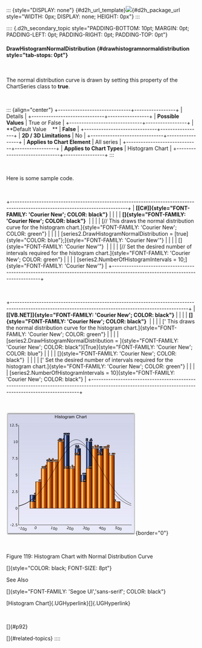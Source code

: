 ::: {style="DISPLAY: none"}
[](ms-xhelp:///?Id=d2h_url_template){#d2h_url_template}![](!package_url!){#d2h_package_url style="WIDTH: 0px; DISPLAY: none; HEIGHT: 0px"}
:::

:::: {.d2h_secondary_topic style="PADDING-BOTTOM: 10pt; MARGIN: 0pt; PADDING-LEFT: 0pt; PADDING-RIGHT: 0pt; PADDING-TOP: 0pt"}
#### DrawHistogramNormalDistribution {#drawhistogramnormaldistribution style="tab-stops: 0pt"}

 

The normal distribution curve is drawn by setting this property of the ChartSeries class to **true**.

 

::: {align="center"}
+------------------------------+-----------------+
| Details                                        |
+------------------------------+-----------------+
| **Possible Values**          | True or False   |
+------------------------------+-----------------+
| **Default Value    **        | **False**       |
+------------------------------+-----------------+
| **2D / 3D Limitations**      | No              |
+------------------------------+-----------------+
| **Applies to Chart Element** | All series      |
+------------------------------+-----------------+
| **Applies to Chart Types**   | Histogram Chart |
+------------------------------+-----------------+
:::

 

Here is some sample code.

 

+------------------------------------------------------------------------------------------------------------------------------+
| **[\[C#\]]{style="FONT-FAMILY: 'Courier New'; COLOR: black"}**                                                               |
|                                                                                                                              |
| **[]{style="FONT-FAMILY: 'Courier New'; COLOR: black"}**                                                                     |
|                                                                                                                              |
| [// This draws the normal distribution curve for the histogram chart.]{style="FONT-FAMILY: 'Courier New'; COLOR: green"}     |
|                                                                                                                              |
| [series2.DrawHistogramNormalDistribution = [true]{style="COLOR: blue"};]{style="FONT-FAMILY: 'Courier New'"}                 |
|                                                                                                                              |
| []{style="FONT-FAMILY: 'Courier New'"}                                                                                       |
|                                                                                                                              |
| [// Set the desired number of intervals required for the histogram chart.]{style="FONT-FAMILY: 'Courier New'; COLOR: green"} |
|                                                                                                                              |
| [series2.NumberOfHistogramIntervals = 10;]{style="FONT-FAMILY: 'Courier New'"}                                               |
+------------------------------------------------------------------------------------------------------------------------------+

 

+-------------------------------------------------------------------------------------------------------------------------------------------------------+
| **[\[VB.NET\]]{style="FONT-FAMILY: 'Courier New'; COLOR: black"}**                                                                                    |
|                                                                                                                                                       |
| **[]{style="FONT-FAMILY: 'Courier New'; COLOR: black"}**                                                                                              |
|                                                                                                                                                       |
| [\' This draws the normal distribution curve for the histogram chart.]{style="FONT-FAMILY: 'Courier New'; COLOR: green"}                              |
|                                                                                                                                                       |
| [series2.DrawHistogramNormalDistribution = ]{style="FONT-FAMILY: 'Courier New'; COLOR: black"}[True]{style="FONT-FAMILY: 'Courier New'; COLOR: blue"} |
|                                                                                                                                                       |
| []{style="FONT-FAMILY: 'Courier New'; COLOR: black"}                                                                                                  |
|                                                                                                                                                       |
| [\' Set the desired number of intervals required for the histogram chart.]{style="FONT-FAMILY: 'Courier New'; COLOR: green"}                          |
|                                                                                                                                                       |
| [series2.NumberOfHistogramIntervals = 10]{style="FONT-FAMILY: 'Courier New'; COLOR: black"}                                                           |
+-------------------------------------------------------------------------------------------------------------------------------------------------------+

 

![](ImagesExt/image84_120.jpg){border="0"}

 

Figure 119: Histogram Chart with Normal Distribution Curve

[]{style="COLOR: black; FONT-SIZE: 8pt"} 

See Also

[]{style="FONT-FAMILY: 'Segoe UI','sans-serif'; COLOR: black"} 

[Histogram Chart]{.UGHyperlink}[]{.UGHyperlink}

 

[]{#p92} 

[]{#related-topics}
::::

